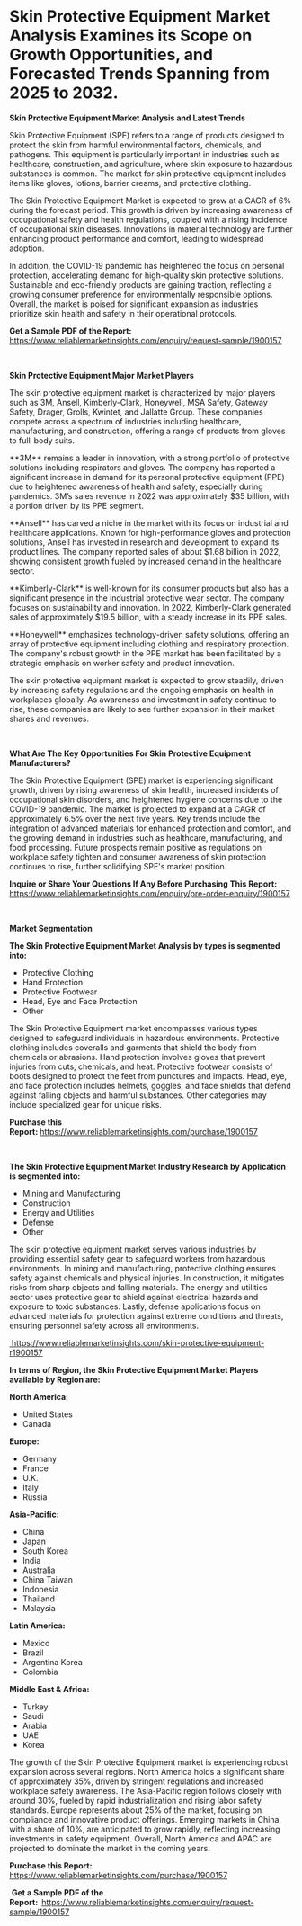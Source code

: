 <p><h1>Skin Protective Equipment Market Analysis Examines its Scope on Growth Opportunities, and Forecasted Trends Spanning from 2025 to 2032.</h1></p><p><strong>Skin Protective Equipment Market Analysis and Latest Trends</strong></p>
<p><p>Skin Protective Equipment (SPE) refers to a range of products designed to protect the skin from harmful environmental factors, chemicals, and pathogens. This equipment is particularly important in industries such as healthcare, construction, and agriculture, where skin exposure to hazardous substances is common. The market for skin protective equipment includes items like gloves, lotions, barrier creams, and protective clothing.</p><p>The Skin Protective Equipment Market is expected to grow at a CAGR of 6% during the forecast period. This growth is driven by increasing awareness of occupational safety and health regulations, coupled with a rising incidence of occupational skin diseases. Innovations in material technology are further enhancing product performance and comfort, leading to widespread adoption. </p><p>In addition, the COVID-19 pandemic has heightened the focus on personal protection, accelerating demand for high-quality skin protective solutions. Sustainable and eco-friendly products are gaining traction, reflecting a growing consumer preference for environmentally responsible options. Overall, the market is poised for significant expansion as industries prioritize skin health and safety in their operational protocols.</p></p>
<p><strong>Get a Sample PDF of the Report:&nbsp;</strong> <a href="https://www.reliablemarketinsights.com/enquiry/request-sample/1900157?utm_campaign=2680&utm_medium=2&utm_source=Github&utm_content=ia&utm_term=15042025&utm_id=skin-protective-equipment">https://www.reliablemarketinsights.com/enquiry/request-sample/1900157</a></p>
<p>&nbsp;</p>
<p><strong>Skin Protective Equipment Major Market Players</strong></p>
<p><p>The skin protective equipment market is characterized by major players such as 3M, Ansell, Kimberly-Clark, Honeywell, MSA Safety, Gateway Safety, Drager, Grolls, Kwintet, and Jallatte Group. These companies compete across a spectrum of industries including healthcare, manufacturing, and construction, offering a range of products from gloves to full-body suits.</p><p>**3M** remains a leader in innovation, with a strong portfolio of protective solutions including respirators and gloves. The company has reported a significant increase in demand for its personal protective equipment (PPE) due to heightened awareness of health and safety, especially during pandemics. 3M’s sales revenue in 2022 was approximately $35 billion, with a portion driven by its PPE segment.</p><p>**Ansell** has carved a niche in the market with its focus on industrial and healthcare applications. Known for high-performance gloves and protection solutions, Ansell has invested in research and development to expand its product lines. The company reported sales of about $1.68 billion in 2022, showing consistent growth fueled by increased demand in the healthcare sector.</p><p>**Kimberly-Clark** is well-known for its consumer products but also has a significant presence in the industrial protective wear sector. The company focuses on sustainability and innovation. In 2022, Kimberly-Clark generated sales of approximately $19.5 billion, with a steady increase in its PPE sales.</p><p>**Honeywell** emphasizes technology-driven safety solutions, offering an array of protective equipment including clothing and respiratory protection. The company's robust growth in the PPE market has been facilitated by a strategic emphasis on worker safety and product innovation.</p><p>The skin protective equipment market is expected to grow steadily, driven by increasing safety regulations and the ongoing emphasis on health in workplaces globally. As awareness and investment in safety continue to rise, these companies are likely to see further expansion in their market shares and revenues.</p></p>
<p>&nbsp;</p>
<p><strong>What Are The Key Opportunities For Skin Protective Equipment Manufacturers?</strong></p>
<p><p>The Skin Protective Equipment (SPE) market is experiencing significant growth, driven by rising awareness of skin health, increased incidents of occupational skin disorders, and heightened hygiene concerns due to the COVID-19 pandemic. The market is projected to expand at a CAGR of approximately 6.5% over the next five years. Key trends include the integration of advanced materials for enhanced protection and comfort, and the growing demand in industries such as healthcare, manufacturing, and food processing. Future prospects remain positive as regulations on workplace safety tighten and consumer awareness of skin protection continues to rise, further solidifying SPE's market position.</p></p>
<p><strong>Inquire or Share Your Questions If Any Before Purchasing This Report:</strong> <a href="https://www.reliablemarketinsights.com/enquiry/pre-order-enquiry/1900157?utm_campaign=2680&utm_medium=2&utm_source=Github&utm_content=ia&utm_term=15042025&utm_id=skin-protective-equipment">https://www.reliablemarketinsights.com/enquiry/pre-order-enquiry/1900157</a></p>
<p>&nbsp;</p>
<p><strong>Market Segmentation</strong></p>
<p><strong>The Skin Protective Equipment Market Analysis by types is segmented into:</strong></p>
<p><ul><li>Protective Clothing</li><li>Hand Protection</li><li>Protective Footwear</li><li>Head, Eye and Face Protection</li><li>Other</li></ul></p>
<p><p>The Skin Protective Equipment market encompasses various types designed to safeguard individuals in hazardous environments. Protective clothing includes coveralls and garments that shield the body from chemicals or abrasions. Hand protection involves gloves that prevent injuries from cuts, chemicals, and heat. Protective footwear consists of boots designed to protect the feet from punctures and impacts. Head, eye, and face protection includes helmets, goggles, and face shields that defend against falling objects and harmful substances. Other categories may include specialized gear for unique risks.</p></p>
<p><strong>Purchase this Report:&nbsp;</strong><a href="https://www.reliablemarketinsights.com/purchase/1900157?utm_campaign=2680&utm_medium=2&utm_source=Github&utm_content=ia&utm_term=15042025&utm_id=skin-protective-equipment">https://www.reliablemarketinsights.com/purchase/1900157</a></p>
<p>&nbsp;</p>
<p><strong>The Skin Protective Equipment Market Industry Research by Application is segmented into:</strong></p>
<p><ul><li>Mining and Manufacturing</li><li>Construction</li><li>Energy and Utilities</li><li>Defense</li><li>Other</li></ul></p>
<p><p>The skin protective equipment market serves various industries by providing essential safety gear to safeguard workers from hazardous environments. In mining and manufacturing, protective clothing ensures safety against chemicals and physical injuries. In construction, it mitigates risks from sharp objects and falling materials. The energy and utilities sector uses protective gear to shield against electrical hazards and exposure to toxic substances. Lastly, defense applications focus on advanced materials for protection against extreme conditions and threats, ensuring personnel safety across all environments.</p></p>
<p><a href="https://www.reliablemarketinsights.com/skin-protective-equipment-r1900157?utm_campaign=2680&utm_medium=2&utm_source=Github&utm_content=ia&utm_term=15042025&utm_id=skin-protective-equipment">&nbsp;https://www.reliablemarketinsights.com/skin-protective-equipment-r1900157</a></p>
<p><strong>In terms of Region, the Skin Protective Equipment Market Players available by Region are:</strong></p>
<p>
    <p> <strong> North America: </strong>
        <ul>
            <li>United States</li>
            <li>Canada</li>
        </ul>
        </p> 
    <p> <strong> Europe: </strong>
        <ul>
            <li>Germany</li>
            <li>France</li>
            <li>U.K.</li>
            <li>Italy</li>
            <li>Russia</li>
        </ul>
        </p> 
    <p> <strong> Asia-Pacific: </strong>
        <ul>
            <li>China</li>
            <li>Japan</li>
            <li>South Korea</li>
            <li>India</li>
            <li>Australia</li>
            <li>China Taiwan</li>
            <li>Indonesia</li>
            <li>Thailand</li>
            <li>Malaysia</li>
        </ul>
        </p> 
    <p> <strong> Latin America: </strong>
        <ul>
            <li>Mexico</li>
            <li>Brazil</li>
            <li>Argentina Korea</li>
            <li>Colombia</li>
        </ul>
        </p> 
    <p> <strong> Middle East & Africa: </strong>
        <ul>
            <li>Turkey</li>
            <li>Saudi</li>
            <li>Arabia</li>
            <li>UAE</li>
            <li>Korea</li>
        </ul>
    </p>
    </p>
<p><p>The growth of the Skin Protective Equipment market is experiencing robust expansion across several regions. North America holds a significant share of approximately 35%, driven by stringent regulations and increased workplace safety awareness. The Asia-Pacific region follows closely with around 30%, fueled by rapid industrialization and rising labor safety standards. Europe represents about 25% of the market, focusing on compliance and innovative product offerings. Emerging markets in China, with a share of 10%, are anticipated to grow rapidly, reflecting increasing investments in safety equipment. Overall, North America and APAC are projected to dominate the market in the coming years.</p></p>
<p><strong>Purchase this Report: </strong><a href="https://www.reliablemarketinsights.com/purchase/1900157?utm_campaign=2680&utm_medium=2&utm_source=Github&utm_content=ia&utm_term=15042025&utm_id=skin-protective-equipment">https://www.reliablemarketinsights.com/purchase/1900157</a></p>
<p>&nbsp;<strong>Get a Sample PDF of the Report:&nbsp;&nbsp;</strong><a href="https://www.reliablemarketinsights.com/enquiry/request-sample/1900157?utm_campaign=2680&utm_medium=2&utm_source=Github&utm_content=ia&utm_term=15042025&utm_id=skin-protective-equipment">https://www.reliablemarketinsights.com/enquiry/request-sample/1900157</a></p>
<p><strong></strong></p>
<p><p></p><p></p><p></p></p>